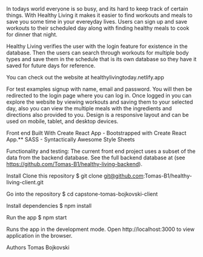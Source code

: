 In todays world everyone is so busy, and its hard to keep track of certain things. With Healthy Living it makes it easier to find workouts and meals to save you some time in your evereyday lives. Users can sign up and save workouts to their scheduled day along with finding healthy meals to cook for dinner that night.

Healthy Living verifies the user with the login feature for existence in the database. Then the users can search through workouts for multiple body types and save them in the schedule that is its own database so they have it saved for future days for reference.

You can check out the website at healthylivingtoday.netlify.app

For test examples signup with name, email and password. You will then be redirected to the login page where you can log in. Once logged in you can explore the website by viewing workouts and saving them to your selected day, also you can view the multiple meals with the ingredients and directions also provided to you.
Design is a responsive layout and can be used on mobile, tablet, and desktop devices.

Front end Built With
Create React App - Bootstrapped with Create React App.**
SASS - Syntactically Awesome Style Sheets

Functionality and testing:
The current front end project uses a subset of the data from the backend database. See the full backend database at (see https://github.com/Tomas-B1/healthy-living-backend).

Install
Clone this repository
$ git clone git@github.com:Tomas-B1/healthy-living-client.git

Go into the repository
$ cd capstone-tomas-bojkovski-client 

Install dependencies
$ npm install

Run the app
$ npm start

Runs the app in the development mode. Open http://localhost:3000 to view application in the browser.

Authors
Tomas Bojkovski
  
